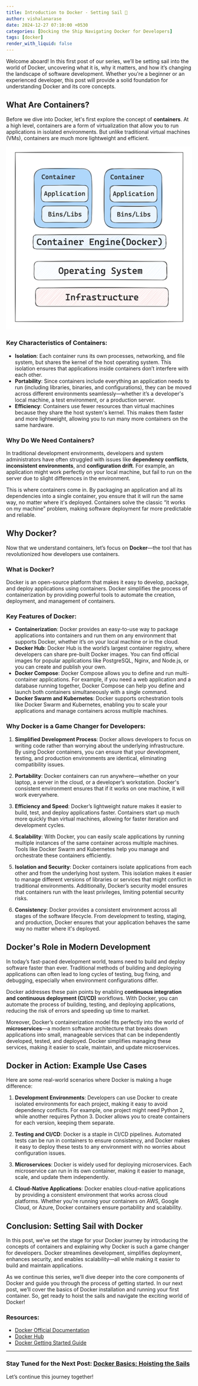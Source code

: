 ```yaml
---
title: Introduction to Docker - Setting Sail 🐳
author: vishalanarase
date: 2024-12-27 07:10:00 +0530
categories: [Docking the Ship Navigating Docker for Developers]
tags: [docker]
render_with_liquid: false
---
```


Welcome aboard! In this first post of our series, we’ll be setting sail into the world of Docker, uncovering what it is, why it matters, and how it’s changing the landscape of software development. Whether you're a beginner or an experienced developer, this post will provide a solid foundation for understanding Docker and its core concepts.

## What Are Containers?

Before we dive into Docker, let's first explore the concept of **containers**. At a high level, containers are a form of virtualization that allow you to run applications in isolated environments. But unlike traditional virtual machines (VMs), containers are much more lightweight and efficient.

![](assets/images/docker/containers.png)

### Key Characteristics of Containers:
- **Isolation**: Each container runs its own processes, networking, and file system, but shares the kernel of the host operating system. This isolation ensures that applications inside containers don’t interfere with each other.
- **Portability**: Since containers include everything an application needs to run (including libraries, binaries, and configurations), they can be moved across different environments seamlessly—whether it’s a developer's local machine, a test environment, or a production server.
- **Efficiency**: Containers use fewer resources than virtual machines because they share the host system's kernel. This makes them faster and more lightweight, allowing you to run many more containers on the same hardware.

### Why Do We Need Containers?

In traditional development environments, developers and system administrators have often struggled with issues like **dependency conflicts**, **inconsistent environments**, and **configuration drift**. For example, an application might work perfectly on your local machine, but fail to run on the server due to slight differences in the environment.

This is where containers come in. By packaging an application and all its dependencies into a single container, you ensure that it will run the same way, no matter where it's deployed. Containers solve the classic “it works on my machine” problem, making software deployment far more predictable and reliable.

## Why Docker?

Now that we understand containers, let’s focus on **Docker**—the tool that has revolutionized how developers use containers.

### What is Docker?

Docker is an open-source platform that makes it easy to develop, package, and deploy applications using containers. Docker simplifies the process of containerization by providing powerful tools to automate the creation, deployment, and management of containers.

### Key Features of Docker:
- **Containerization**: Docker provides an easy-to-use way to package applications into containers and run them on any environment that supports Docker, whether it’s on your local machine or in the cloud.
- **Docker Hub**: Docker Hub is the world’s largest container registry, where developers can share pre-built Docker images. You can find official images for popular applications like PostgreSQL, Nginx, and Node.js, or you can create and publish your own.
- **Docker Compose**: Docker Compose allows you to define and run multi-container applications. For example, if you need a web application and a database running together, Docker Compose can help you define and launch both containers simultaneously with a single command.
- **Docker Swarm and Kubernetes**: Docker supports orchestration tools like Docker Swarm and Kubernetes, enabling you to scale your applications and manage containers across multiple machines.

### Why Docker is a Game Changer for Developers:

1. **Simplified Development Process**: Docker allows developers to focus on writing code rather than worrying about the underlying infrastructure. By using Docker containers, you can ensure that your development, testing, and production environments are identical, eliminating compatibility issues.
   
2. **Portability**: Docker containers can run anywhere—whether on your laptop, a server in the cloud, or a developer’s workstation. Docker's consistent environment ensures that if it works on one machine, it will work everywhere.

3. **Efficiency and Speed**: Docker’s lightweight nature makes it easier to build, test, and deploy applications faster. Containers start up much more quickly than virtual machines, allowing for faster iteration and development cycles.

4. **Scalability**: With Docker, you can easily scale applications by running multiple instances of the same container across multiple machines. Tools like Docker Swarm and Kubernetes help you manage and orchestrate these containers efficiently.

5. **Isolation and Security**: Docker containers isolate applications from each other and from the underlying host system. This isolation makes it easier to manage different versions of libraries or services that might conflict in traditional environments. Additionally, Docker’s security model ensures that containers run with the least privileges, limiting potential security risks.

6. **Consistency**: Docker provides a consistent environment across all stages of the software lifecycle. From development to testing, staging, and production, Docker ensures that your application behaves the same way no matter where it's deployed.

## Docker's Role in Modern Development

In today’s fast-paced development world, teams need to build and deploy software faster than ever. Traditional methods of building and deploying applications can often lead to long cycles of testing, bug fixing, and debugging, especially when environment configurations differ.

Docker addresses these pain points by enabling **continuous integration and continuous deployment (CI/CD)** workflows. With Docker, you can automate the process of building, testing, and deploying applications, reducing the risk of errors and speeding up time to market.

Moreover, Docker’s containerization model fits perfectly into the world of **microservices**—a modern software architecture that breaks down applications into small, manageable services that can be independently developed, tested, and deployed. Docker simplifies managing these services, making it easier to scale, maintain, and update microservices.

## Docker in Action: Example Use Cases

Here are some real-world scenarios where Docker is making a huge difference:

1. **Development Environments**: Developers can use Docker to create isolated environments for each project, making it easy to avoid dependency conflicts. For example, one project might need Python 2, while another requires Python 3. Docker allows you to create containers for each version, keeping them separate.

2. **Testing and CI/CD**: Docker is a staple in CI/CD pipelines. Automated tests can be run in containers to ensure consistency, and Docker makes it easy to deploy these tests to any environment with no worries about configuration issues.

3. **Microservices**: Docker is widely used for deploying microservices. Each microservice can run in its own container, making it easier to manage, scale, and update them independently.

4. **Cloud-Native Applications**: Docker enables cloud-native applications by providing a consistent environment that works across cloud platforms. Whether you’re running your containers on AWS, Google Cloud, or Azure, Docker containers ensure portability and scalability.

## Conclusion: Setting Sail with Docker

In this post, we’ve set the stage for your Docker journey by introducing the concepts of containers and explaining why Docker is such a game changer for developers. Docker streamlines development, simplifies deployment, enhances security, and enables scalability—all while making it easier to build and maintain applications.

As we continue this series, we’ll dive deeper into the core components of Docker and guide you through the process of getting started. In our next post, we’ll cover the basics of Docker installation and running your first container. So, get ready to hoist the sails and navigate the exciting world of Docker!


### Resources:
- [Docker Official Documentation](https://docs.docker.com/)
- [Docker Hub](https://hub.docker.com/)
- [Docker Getting Started Guide](https://docs.docker.com/get-started/)

---

### **Stay Tuned for the Next Post:** [Docker Basics: Hoisting the Sails](#)  

Let’s continue this journey together!
 
